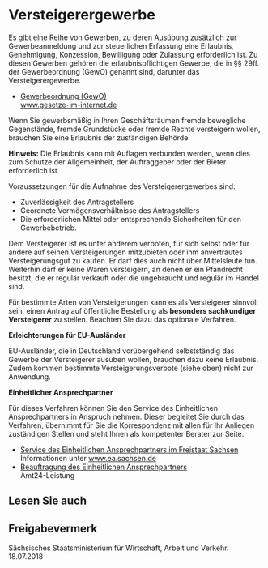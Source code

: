 # Versteigerergewerbe

Es gibt eine Reihe von Gewerben, zu deren Ausübung zusätzlich zur Gewerbeanmeldung und zur steuerlichen Erfassung eine Erlaubnis, Genehmigung, Konzession, Bewilligung oder Zulassung erforderlich ist. Zu diesen Gewerben gehören die erlaubnispflichtigen Gewerbe, die in §§ 29ff. der Gewerbeordnung (GewO) genannt sind, darunter das Versteigerergewerbe.

* [Gewerbeordnung (GewO)](http://www.gesetze-im-internet.de/gewo/index.html "Gewerbeordnung (GewO)")  
   www.gesetze-im-internet.de

Wenn Sie gewerbsmäßig in Ihren Geschäftsräumen fremde bewegliche Gegenstände, fremde Grundstücke oder fremde Rechte versteigern wollen, brauchen Sie eine Erlaubnis der zuständigen Behörde.

**Hinweis:** Die Erlaubnis kann mit Auflagen verbunden werden, wenn dies zum Schutze der Allgemeinheit, der Auftraggeber oder der Bieter erforderlich ist.

Voraussetzungen für die Aufnahme des Versteigerergewerbes sind:

* Zuverlässigkeit des Antragstellers
* Geordnete Vermögensverhältnisse des Antragstellers
* Die erforderlichen Mittel oder entsprechende Sicherheiten für den Gewerbebetrieb.

Dem Versteigerer ist es unter anderem verboten, für sich selbst oder für andere auf seinen Versteigerungen mitzubieten oder ihm anvertrautes Versteigerungsgut zu kaufen. Er darf dies auch nicht über Mittelsleute tun. Weiterhin darf er keine Waren versteigern, an denen er ein Pfandrecht besitzt, die er regulär verkauft oder die ungebraucht und regulär im Handel sind.

Für bestimmte Arten von Versteigerungen kann es als Versteigerer sinnvoll sein, einen Antrag auf öffentliche Bestellung als **besonders sachkundiger Versteigerer** zu stellen. Beachten Sie dazu das optionale Verfahren.

**Erleichterungen für EU-Ausländer**

EU-Ausländer, die in Deutschland vorübergehend selbstständig das Gewerbe der Versteigerer ausüben wollen, brauchen dazu keine Erlaubnis. Zudem kommen bestimmte Versteigerungsverbote (siehe oben) nicht zur Anwendung.

**Einheitlicher Ansprechpartner**

Für dieses Verfahren können Sie den Service des Einheitlichen Ansprechpartners in Anspruch nehmen. Dieser begleitet Sie durch das Verfahren, übernimmt für Sie die Korrespondenz mit allen für Ihr Anliegen zuständigen Stellen und steht Ihnen als kompetenter Berater zur Seite.

* [Service des Einheitlichen Ansprechpartners im Freistaat Sachsen](https://amt24.sachsen.de/web/guest/lebenslage/-/sbw/x-5000182-lebenslage-0 "Einheitlicher Ansprechpartner in Sachsen (Landesdirektion Leipzig)")  
   Informationen unter www.ea.sachsen.de
* [Beauftragung des Einheitlichen Ansprechpartners](https://amt24dev.sachsen.de/zufi/leistungen/6000788)  
   Amt24-Leistung

## Lesen Sie auch

## Freigabevermerk

Sächsisches Staatsministerium für Wirtschaft, Arbeit und Verkehr. 18.07.2018
